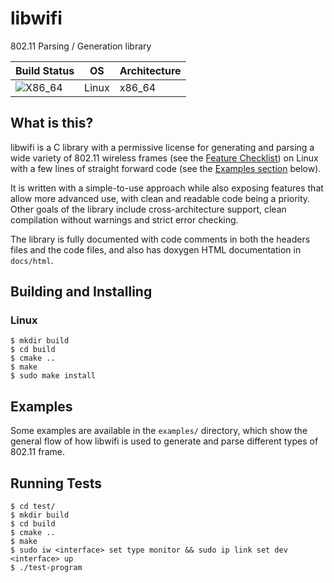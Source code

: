 # libwifi
802.11 Parsing / Generation library

| Build Status                                                                       | OS    | Architecture |
| ---------------------------------------------------------------------------------- | ------| ------------ |
|![X86_64](https://github.com/libwifi/libwifi/actions/workflows/x86_64.yml/badge.svg) | Linux | x86_64       |

## What is this?
libwifi is a C library with a permissive license for generating and parsing a wide variety of 802.11 wireless frames (see the [Feature Checklist](https://libwifi.so/features)) on Linux with a few lines of straight forward code (see the [Examples section](#examples) below).

It is written with a simple-to-use approach while also exposing features that allow more advanced use, with clean and readable code being a priority. Other goals of the library include cross-architecture support, clean compilation without warnings and strict error checking.

The library is fully documented with code comments in both the headers files and the code files, and also has doxygen HTML documentation in `docs/html`.

## Building and Installing
### Linux
```
$ mkdir build
$ cd build
$ cmake ..
$ make
$ sudo make install
```

## Examples
Some examples are available in the `examples/` directory, which show the general flow of how libwifi is used to generate and parse different types of 802.11 frame.

## Running Tests
```
$ cd test/
$ mkdir build
$ cd build
$ cmake ..
$ make
$ sudo iw <interface> set type monitor && sudo ip link set dev <interface> up
$ ./test-program
```


